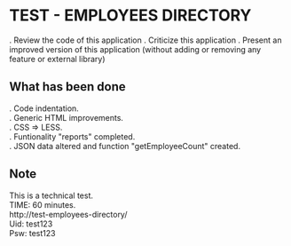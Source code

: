 # TEST - EMPLOYEES DIRECTORY #

. Review the code of this application
. Criticize this application
. Present an improved version of this application (without adding or removing any feature or external library)

What has been done
----
. Code indentation.<br/>
. Generic HTML improvements.<br/>
. CSS => LESS.<br/>
. Funtionality "reports" completed.<br/>
. JSON data altered and function "getEmployeeCount" created.<br/>

Note
----
This is a technical test.<br/>
TIME: 60 minutes.<br/>
http://test-employees-directory/<br/>
Uid: test123<br/>
Psw: test123